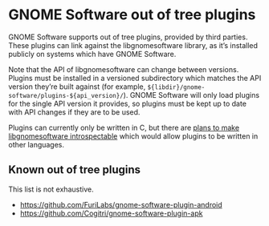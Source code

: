GNOME Software out of tree plugins
==================================

GNOME Software supports out of tree plugins, provided by third parties. These
plugins can link against the libgnomesoftware library, as it’s installed
publicly on systems which have GNOME Software.

Note that the API of libgnomesoftware can change between versions. Plugins must
be installed in a versioned subdirectory which matches the API version they’re
built against (for example, `${libdir}/gnome-software/plugins-${api_version}/`).
GNOME Software will only load plugins for the single API version it provides, so
plugins must be kept up to date with API changes if they are to be used.

Plugins can currently only be written in C, but there are [plans to make
libgnomesoftware introspectable](https://gitlab.gnome.org/GNOME/gnome-software/-/merge_requests/2182)
which would allow plugins to be written in other languages.

Known out of tree plugins
---

This list is not exhaustive.

 - https://github.com/FuriLabs/gnome-software-plugin-android
 - https://github.com/Cogitri/gnome-software-plugin-apk
